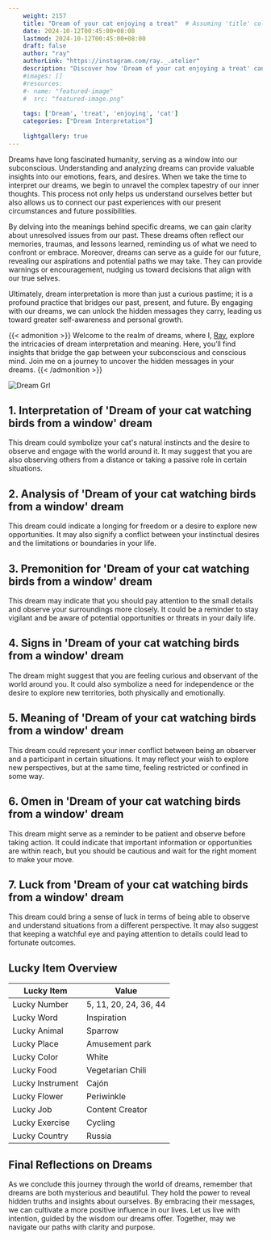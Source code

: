 ```yaml
---
    weight: 2157
    title: "Dream of your cat enjoying a treat"  # Assuming 'title' column exists
    date: 2024-10-12T00:45:00+08:00
    lastmod: 2024-10-12T00:45:00+08:00
    draft: false
    author: "ray"
    authorLink: "https://instagram.com/ray._.atelier"
    description: "Discover how 'Dream of your cat enjoying a treat' can interpret your future and uncover its significant meanings in your life."
    #images: []
    #resources:
    #- name: "featured-image"
    #  src: "featured-image.png"
    
    tags: ['Dream', 'treat', 'enjoying', 'cat']
    categories: ["Dream Interpretation"]
    
    lightgallery: true
---
```

    
Dreams have long fascinated humanity, serving as a window into our subconscious. Understanding and analyzing dreams can provide valuable insights into our emotions, fears, and desires. When we take the time to interpret our dreams, we begin to unravel the complex tapestry of our inner thoughts. This process not only helps us understand ourselves better but also allows us to connect our past experiences with our present circumstances and future possibilities.

By delving into the meanings behind specific dreams, we can gain clarity about unresolved issues from our past. These dreams often reflect our memories, traumas, and lessons learned, reminding us of what we need to confront or embrace. Moreover, dreams can serve as a guide for our future, revealing our aspirations and potential paths we may take. They can provide warnings or encouragement, nudging us toward decisions that align with our true selves.

Ultimately, dream interpretation is more than just a curious pastime; it is a profound practice that bridges our past, present, and future. By engaging with our dreams, we can unlock the hidden messages they carry, leading us toward greater self-awareness and personal growth.

{{< admonition >}}
Welcome to the realm of dreams, where I, [Ray](https://instagram.com/ray._.atelier), explore the intricacies of dream interpretation and meaning. Here, you’ll find insights that bridge the gap between your subconscious and conscious mind. Join me on a journey to uncover the hidden messages in your dreams.
{{< /admonition >}}

![Dream Grl](https://cdn.pixabay.com/photo/2017/11/02/03/35/gothic-2910057_1280.jpg "Dream Grl")

## 1. Interpretation of 'Dream of your cat watching birds from a window' dream
 This dream could symbolize your cat's natural instincts and the desire to observe and engage with the world around it. It may suggest that you are also observing others from a distance or taking a passive role in certain situations.

## 2. Analysis of 'Dream of your cat watching birds from a window' dream
 This dream could indicate a longing for freedom or a desire to explore new opportunities. It may also signify a conflict between your instinctual desires and the limitations or boundaries in your life.

## 3. Premonition for 'Dream of your cat watching birds from a window' dream
 This dream may indicate that you should pay attention to the small details and observe your surroundings more closely. It could be a reminder to stay vigilant and be aware of potential opportunities or threats in your daily life.

## 4. Signs in 'Dream of your cat watching birds from a window' dream
 The dream might suggest that you are feeling curious and observant of the world around you. It could also symbolize a need for independence or the desire to explore new territories, both physically and emotionally.

## 5. Meaning of 'Dream of your cat watching birds from a window' dream
 This dream could represent your inner conflict between being an observer and a participant in certain situations. It may reflect your wish to explore new perspectives, but at the same time, feeling restricted or confined in some way.

## 6. Omen in 'Dream of your cat watching birds from a window' dream
 This dream might serve as a reminder to be patient and observe before taking action. It could indicate that important information or opportunities are within reach, but you should be cautious and wait for the right moment to make your move.

## 7. Luck from 'Dream of your cat watching birds from a window' dream
 This dream could bring a sense of luck in terms of being able to observe and understand situations from a different perspective. It may also suggest that keeping a watchful eye and paying attention to details could lead to fortunate outcomes.

## Lucky Item Overview
| Lucky Item          | Value              |
|---------------|--------------------|
| Lucky Number        | 5, 11, 20, 24, 36, 44  |
| Lucky Word          | Inspiration |
| Lucky Animal        | Sparrow |
| Lucky Place         | Amusement park     |
| Lucky Color         | White     |
| Lucky Food          | Vegetarian Chili      |
| Lucky Instrument    | Cajón |
| Lucky Flower        | Periwinkle    |
| Lucky Job           | Content Creator       |
| Lucky Exercise      | Cycling  |
| Lucky Country       | Russia    |


##  Final Reflections on Dreams

As we conclude this journey through the world of dreams, remember that dreams are both mysterious and beautiful. They hold the power to reveal hidden truths and insights about ourselves. By embracing their messages, we can cultivate a more positive influence in our lives. Let us live with intention, guided by the wisdom our dreams offer. Together, may we navigate our paths with clarity and purpose.

